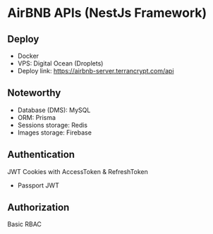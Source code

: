 # AirBNB APIs (NestJs Framework)

## Deploy
- Docker
- VPS: Digital Ocean (Droplets)
- Deploy link: https://airbnb-server.terrancrypt.com/api

## Noteworthy
- Database (DMS): MySQL
- ORM: Prisma
- Sessions storage: Redis
- Images storage: Firebase

## Authentication
JWT Cookies with AccessToken & RefreshToken
- Passport JWT

## Authorization
Basic RBAC

